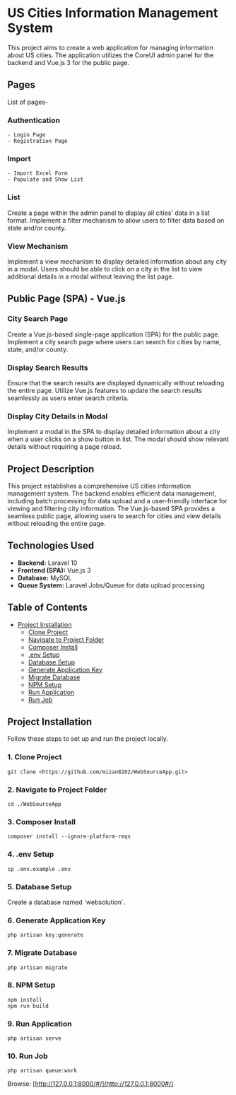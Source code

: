 # US Cities Information Management System

This project aims to create a web application for managing information about US cities. The application utilizes the CoreUI admin panel for the backend and Vue.js 3 for the public page.

## Pages

List of pages-

### Authentication

    - Login Page
    - Registration Page

### Import

    - Import Excel Form
    - Populate and Show List 

### List

Create a page within the admin panel to display all cities' data in a list format. Implement a filter mechanism to allow users to filter data based on state and/or county.

### View Mechanism

Implement a view mechanism to display detailed information about any city in a modal. Users should be able to click on a city in the list to view additional details in a modal without leaving the list page.

## Public Page (SPA) - Vue.js

### City Search Page

Create a Vue.js-based single-page application (SPA) for the public page. Implement a city search page where users can search for cities by name, state, and/or county.

### Display Search Results

Ensure that the search results are displayed dynamically without reloading the entire page. Utilize Vue.js features to update the search results seamlessly as users enter search criteria.

### Display City Details in Modal

Implement a modal in the SPA to display detailed information about a city when a user clicks on a show button in list. The modal should show relevant details without requiring a page reload.

## Project Description

This project establishes a comprehensive US cities information management system. The backend enables efficient data management, including batch processing for data upload and a user-friendly interface for viewing and filtering city information. The Vue.js-based SPA provides a seamless public page, allowing users to search for cities and view details without reloading the entire page.

## Technologies Used

- **Backend:** Laravel 10
- **Frontend (SPA):** Vue.js 3
- **Database:** MySQL
- **Queue System:** Laravel Jobs/Queue for data upload processing

## Table of Contents

- [Project Installation](#project-installation)
  - [Clone Project](#1-clone-project)
  - [Navigate to Project Folder](#2-navigate-to-project-folder)
  - [Composer Install](#3-composer-install)
  - [.env Setup](#4-env-setup)
  - [Database Setup](#5-database-setup)
  - [Generate Application Key](#6-generate-application-key)
  - [Migrate Database](#7-migrate-database)
  - [NPM Setup](#8-npm-setup)
  - [Run Application](#9-run-application)
  - [Run Job](#10-run-job)

## Project Installation

Follow these steps to set up and run the project locally.

### 1. Clone Project

    git clone <https://github.com/mizan8102/WebSourceApp.git>

### 2. Navigate to Project Folder

    cd ./WebSourceApp

### 3. Composer Install

    composer install --ignore-platform-reqs

### 4. .env Setup

    cp .env.example .env

### 5. Database Setup

Create a database named \`websolution\`.

### 6. Generate Application Key

    php artisan key:generate

### 7. Migrate Database

    php artisan migrate

### 8. NPM Setup

    npm install
    npm run build

### 9. Run Application

    php artisan serve

### 10. Run Job

    php artisan queue:work

Browse: [http://127.0.0.1:8000/#/](http://127.0.0.1:8000#/)
